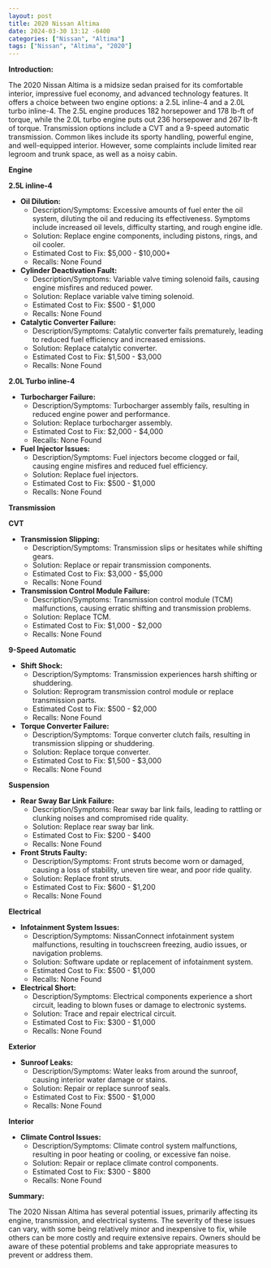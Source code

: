 ```yaml
---
layout: post
title: 2020 Nissan Altima
date: 2024-03-30 13:12 -0400
categories: ["Nissan", "Altima"]
tags: ["Nissan", "Altima", "2020"]
---
```

**Introduction:**

The 2020 Nissan Altima is a midsize sedan praised for its comfortable interior, impressive fuel economy, and advanced technology features. It offers a choice between two engine options: a 2.5L inline-4 and a 2.0L turbo inline-4. The 2.5L engine produces 182 horsepower and 178 lb-ft of torque, while the 2.0L turbo engine puts out 236 horsepower and 267 lb-ft of torque. Transmission options include a CVT and a 9-speed automatic transmission. Common likes include its sporty handling, powerful engine, and well-equipped interior. However, some complaints include limited rear legroom and trunk space, as well as a noisy cabin.

**Engine**

**2.5L inline-4**
* **Oil Dilution:**
    * Description/Symptoms: Excessive amounts of fuel enter the oil system, diluting the oil and reducing its effectiveness. Symptoms include increased oil levels, difficulty starting, and rough engine idle.
    * Solution: Replace engine components, including pistons, rings, and oil cooler.
    * Estimated Cost to Fix: $5,000 - $10,000+
    * Recalls: None Found
* **Cylinder Deactivation Fault:**
    * Description/Symptoms: Variable valve timing solenoid fails, causing engine misfires and reduced power.
    * Solution: Replace variable valve timing solenoid.
    * Estimated Cost to Fix: $500 - $1,000
    * Recalls: None Found
* **Catalytic Converter Failure:**
    * Description/Symptoms: Catalytic converter fails prematurely, leading to reduced fuel efficiency and increased emissions.
    * Solution: Replace catalytic converter.
    * Estimated Cost to Fix: $1,500 - $3,000
    * Recalls: None Found

**2.0L Turbo inline-4**
* **Turbocharger Failure:**
    * Description/Symptoms: Turbocharger assembly fails, resulting in reduced engine power and performance.
    * Solution: Replace turbocharger assembly.
    * Estimated Cost to Fix: $2,000 - $4,000
    * Recalls: None Found
* **Fuel Injector Issues:**
    * Description/Symptoms: Fuel injectors become clogged or fail, causing engine misfires and reduced fuel efficiency.
    * Solution: Replace fuel injectors.
    * Estimated Cost to Fix: $500 - $1,000
    * Recalls: None Found

**Transmission**

**CVT**
* **Transmission Slipping:**
    * Description/Symptoms: Transmission slips or hesitates while shifting gears.
    * Solution: Replace or repair transmission components.
    * Estimated Cost to Fix: $3,000 - $5,000
    * Recalls: None Found
* **Transmission Control Module Failure:**
    * Description/Symptoms: Transmission control module (TCM) malfunctions, causing erratic shifting and transmission problems.
    * Solution: Replace TCM.
    * Estimated Cost to Fix: $1,000 - $2,000
    * Recalls: None Found

**9-Speed Automatic**
* **Shift Shock:**
    * Description/Symptoms: Transmission experiences harsh shifting or shuddering.
    * Solution: Reprogram transmission control module or replace transmission parts.
    * Estimated Cost to Fix: $500 - $2,000
    * Recalls: None Found
* **Torque Converter Failure:**
    * Description/Symptoms: Torque converter clutch fails, resulting in transmission slipping or shuddering.
    * Solution: Replace torque converter.
    * Estimated Cost to Fix: $1,500 - $3,000
    * Recalls: None Found

**Suspension**
* **Rear Sway Bar Link Failure:**
    * Description/Symptoms: Rear sway bar link fails, leading to rattling or clunking noises and compromised ride quality.
    * Solution: Replace rear sway bar link.
    * Estimated Cost to Fix: $200 - $400
    * Recalls: None Found
* **Front Struts Faulty:**
    * Description/Symptoms: Front struts become worn or damaged, causing a loss of stability, uneven tire wear, and poor ride quality.
    * Solution: Replace front struts.
    * Estimated Cost to Fix: $600 - $1,200
    * Recalls: None Found

**Electrical**
* **Infotainment System Issues:**
    * Description/Symptoms: NissanConnect infotainment system malfunctions, resulting in touchscreen freezing, audio issues, or navigation problems.
    * Solution: Software update or replacement of infotainment system.
    * Estimated Cost to Fix: $500 - $1,000
    * Recalls: None Found
* **Electrical Short:**
    * Description/Symptoms: Electrical components experience a short circuit, leading to blown fuses or damage to electronic systems.
    * Solution: Trace and repair electrical circuit.
    * Estimated Cost to Fix: $300 - $1,000
    * Recalls: None Found

**Exterior**
* **Sunroof Leaks:**
    * Description/Symptoms: Water leaks from around the sunroof, causing interior water damage or stains.
    * Solution: Repair or replace sunroof seals.
    * Estimated Cost to Fix: $500 - $1,000
    * Recalls: None Found

**Interior**
* **Climate Control Issues:**
    * Description/Symptoms: Climate control system malfunctions, resulting in poor heating or cooling, or excessive fan noise.
    * Solution: Repair or replace climate control components.
    * Estimated Cost to Fix: $300 - $800
    * Recalls: None Found

**Summary:**

The 2020 Nissan Altima has several potential issues, primarily affecting its engine, transmission, and electrical systems. The severity of these issues can vary, with some being relatively minor and inexpensive to fix, while others can be more costly and require extensive repairs. Owners should be aware of these potential problems and take appropriate measures to prevent or address them.
